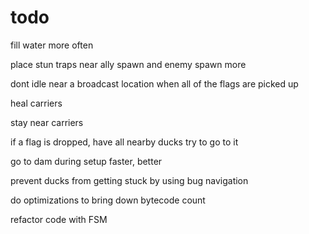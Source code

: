 # todo

fill water more often

place stun traps near ally spawn and enemy spawn more

dont idle near a broadcast location when all of the flags are picked up

heal carriers

stay near carriers

if a flag is dropped, have all nearby ducks try to go to it

go to dam during setup faster, better

prevent ducks from getting stuck by using bug navigation

do optimizations to bring down bytecode count

refactor code with FSM
